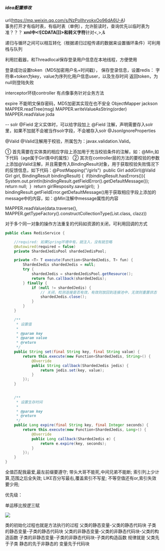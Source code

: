 ##### idea配置修改
url(https://mp.weixin.qq.com/s/NzPollhrvokxOo96dA6U-A)  
事务打开才有临时表，有临时表（单例），允许脏读时，查询优先以临时表为准？？？
**xml中\<![CDATA[]]\>和转义字符**针对<,>,&

递归与循环之间可以相互转化（根据递归过程传递的数据来设置循环条件）可利用栈与队列

利用拦截器，和Threadlocal保存登录用户信息在本地线程，方便使用

登录成功设置token（MD5加密用户名+时间戳），
保存登录信息，设置redis： 字符串+token为key，value为序列化用户信息user，以及生存时间
返回token，为null则登陆失败

interceptor环绕controller
有点像事务针对业务方法

expire
不能明文保存密码，MD5加密其实现在也不安全
ObjectMapper  jackson
MAPPER.readTree(msg)
MAPPER.writeValueAsString(order)
MAPPER.readValue
joda

-- solr
@Field  定义实体时，可以给字段加上 @Field 注解，声明需要存入solr里，如果不加就不会被当作solr字段，不会被存入solr
@JsonIgnoreProperties

@Valid
@Valid注解用于校验，所属包为：javax.validation.Valid。

① 首先需要在实体类的相应字段上添加用于充当校验条件的注解，如：@Min,如下代码（age属于Girl类中的属性）
② 其次在controller层的方法的要校验的参数上添加@Valid注解，并且需要传入BindingResult对象，用于获取校验失败情况下的反馈信息，如下代码：
​    @PostMapping("/girls")
​    public Girl addGirl(@Valid Girl girl, BindingResult bindingResult) {
​        if(bindingResult.hasErrors()){
​            System.out.println(bindingResult.getFieldError().getDefaultMessage());
​            return null;
​        }
​        return girlResposity.save(girl);
​    }
bindingResult.getFieldError.getDefaultMessage()用于获取相应字段上添加的message中的内容，如：@Min注解中message属性的内容


MAPPER.readValue(data.traverse(),
MAPPER.getTypeFactory().constructCollectionType(List.class, clazz))


对于多个同一对象的操作方法重复的代码如资源的关闭，可利用回调的方式
```java
public class RedisService {

    //required: 如果Spring环境中有，就注入，没有就忽略
    @Autowired(required = false)
    private ShardedJedisPool shardedJedisPool;

    private <T> T execute(Function<ShardedJedis, T> fun) {
        ShardedJedis shardedJedis = null;
        try {
            shardedJedis = shardedJedisPool.getResource();
            return fun.callback(shardedJedis);
        } finally {
            if (null != shardedJedis) {
                // 关闭，检测连接是否有效，有效则放回到连接池中，无效则重置状态
                shardedJedis.close();
            }
        }
    }

    /**
     * 设置值
     * 
     * @param key
     * @param value
     * @return
     */
    public String set(final String key, final String value) {
        return this.execute(new Function<ShardedJedis, String>() {
            @Override
            public String callback(ShardedJedis jedis) {
                return jedis.set(key, value);
            }
        });
    }

  
    /**
     * 设置生存时间
     * 
     * @param key
     * @return
     */
    public Long expire(final String key, final Integer seconds) {
        return this.execute(new Function<ShardedJedis, Long>() {
            @Override
            public Long callback(ShardedJedis e) {
                return e.expire(key, seconds);
            }
        });
    }
}

```

全值匹配我最爱,最左前缀要遵守;
带头大哥不能死,中间兄弟不能断;
索引列上少计算,范围之后全失效;
LIKE百分写最右,覆盖索引不写星;
不等空值还有or,索引失效要少用;



优先级：

单运移比按逻三赋

![](https://ws1.sinaimg.cn/large/006xzusPgy1g3jfnuhswhj31sx175nbp.jpg)



类的初始化过程也就是方法执行的过程 父类的静态变量-父类的静态代码块 子类的静态变量-子类的静态代码块 父类的非静态变量-父类的非静态代码块-父类的构造函数 子类的非静态变量-子类的非静态代码块-子类的构造函数 规律就是 父类先于子类 静态的先于非静态的 变量先于代码块
